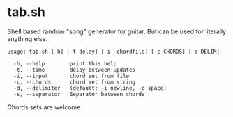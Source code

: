 # tab.sh

Shell based random "song" generator for guitar. But can be used for literally anything else.

```
usage: tab.sh [-h] [-t delay] [-i  chordfile] [-c CHORDS] [-d DELIM]

  -h, --help        print this help
  -t, --time        delay between updates
  -i, --input       chord set from file
  -c, --chords      chord set from string
  -d, --delimiter   (default: -i newline, -c space)
  -s, --separator   Separator between chords
```

Chords sets are welcome
